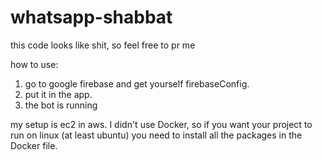 ﻿# whatsapp-shabbat

this code looks like shit, so feel free to pr me

how to use:

1. go to google firebase and get yourself firebaseConfig.
2. put it in the app.
3. the bot is running

my setup is ec2 in aws.
I didn't use Docker, so if you want your project to run on linux (at least ubuntu) you need to install all the packages in the Docker file.
